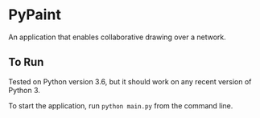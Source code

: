 # PyPaint

An application that enables collaborative drawing over a network.

## To Run 

Tested on Python version 3.6, but it should work on any recent version of 
Python 3.  

To start the application, run `python main.py` from the command line.
